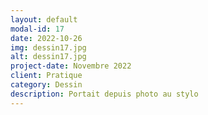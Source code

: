 ```yaml
---
layout: default
modal-id: 17
date: 2022-10-26
img: dessin17.jpg
alt: dessin17.jpg
project-date: Novembre 2022
client: Pratique
category: Dessin
description: Portait depuis photo au stylo
---
```

